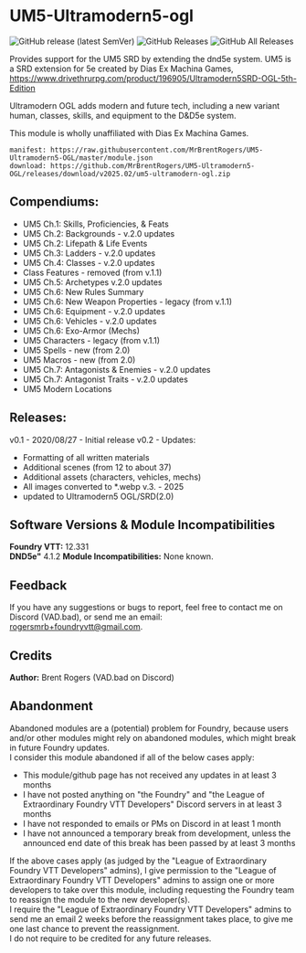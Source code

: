 # UM5-Ultramodern5-ogl
![GitHub release (latest SemVer)](https://img.shields.io/github/v/release/MrBrentRogers/UM5-Ultramodern5-OGL) 
![GitHub Releases](https://img.shields.io/github/downloads/MrBrentRogers/UM5-Ultramodern5-OGL/latest/total)
![GitHub All Releases](https://img.shields.io/github/downloads/MrBrentRogers/UM5-Ultramodern5-OGL/total?label=downloads) 

Provides support for the UM5 SRD by extending the dnd5e system. UM5 is a SRD extension for 5e created by Dias Ex Machina Games, https://www.drivethrurpg.com/product/196905/Ultramodern5SRD-OGL-5th-Edition

Ultramodern OGL adds modern and future tech, including a new variant human, classes, skills, and equipment to the D&D5e system.

This module is wholly unaffiliated with Dias Ex Machina Games.

    manifest: https://raw.githubusercontent.com/MrBrentRogers/UM5-Ultramodern5-OGL/master/module.json
    download: https://github.com/MrBrentRogers/UM5-Ultramodern5-OGL/releases/download/v2025.02/um5-ultramodern-ogl.zip

## Compendiums:
- UM5 Ch.1: Skills, Proficiencies, & Feats
- UM5 Ch.2: Backgrounds - v.2.0 updates
- UM5 Ch.2: Lifepath & Life Events
- UM5 Ch.3: Ladders - v.2.0 updates
- UM5 Ch.4: Classes - v.2.0 updates
- Class Features - removed (from v.1.1)
- UM5 Ch.5: Archetypes v.2.0 updates
- UM5 Ch.6: New Rules Summary
- UM5 Ch.6: New Weapon Properties - legacy (from v.1.1)
- UM5 Ch.6: Equipment - v.2.0 updates
- UM5 Ch.6: Vehicles  - v.2.0 updates
- UM5 Ch.6: Exo-Armor (Mechs)
- UM5 Characters - legacy (from v.1.1)
- UM5 Spells - new (from 2.0)
- UM5 Macros - new (from 2.0)
- UM5 Ch.7: Antagonists & Enemies - v.2.0 updates
- UM5 Ch.7: Antagonist Traits - v.2.0 updates
- UM5 Modern Locations

## Releases:
v0.1 - 2020/08/27 - Initial release
v0.2 - Updates:
- Formatting of all written materials
- Additional scenes (from 12 to about 37)
- Additional assets (characters, vehicles, mechs)
- All images converted to *.webp
v.3. - 2025
- updated to Ultramodern5 OGL/SRD(2.0)

## Software Versions & Module Incompatibilities
<b>Foundry VTT:</b> 12.331<br>
<b>DND5e"</b> 4.1.2
<b>Module Incompatibilities:</b> None known.<br>

## Feedback
If you have any suggestions or bugs to report, feel free to contact me on Discord (VAD.bad), or send me an email: rogersmrb+foundryvtt@gmail.com.

## Credits
<b>Author:</b> Brent Rogers (VAD.bad on Discord)<br>

## Abandonment
Abandoned modules are a (potential) problem for Foundry, because users and/or other modules might rely on abandoned modules, which might break in future Foundry updates.<br>
I consider this module abandoned if all of the below cases apply:
<ul>
  <li>This module/github page has not received any updates in at least 3 months</li>
  <li>I have not posted anything on "the Foundry" and "the League of Extraordinary Foundry VTT Developers" Discord servers in at least 3 months</li>
  <li>I have not responded to emails or PMs on Discord in at least 1 month</li>
  <li>I have not announced a temporary break from development, unless the announced end date of this break has been passed by at least 3 months</li>
</ul>
If the above cases apply (as judged by the "League of Extraordinary Foundry VTT Developers" admins), I give permission to the "League of Extraordinary Foundry VTT Developers" admins to assign one or more developers to take over this module, including requesting the Foundry team to reassign the module to the new developer(s).<br>
I require the "League of Extraordinary Foundry VTT Developers" admins to send me an email 2 weeks before the reassignment takes place, to give me one last chance to prevent the reassignment.<br>
I do not require to be credited for any future releases.
